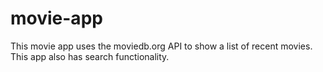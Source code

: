 # movie-app
This movie app uses the moviedb.org API to show a list of recent movies. This app also has search functionality.
